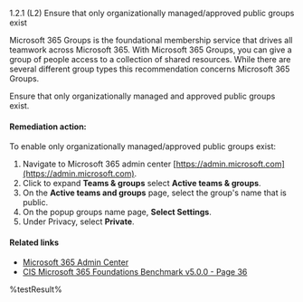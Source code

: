 1.2.1 (L2) Ensure that only organizationally managed/approved public groups exist

Microsoft 365 Groups is the foundational membership service that drives all teamwork across Microsoft 365. With Microsoft 365 Groups, you can give a group of people access to a collection of shared resources. While there are several different group types this recommendation concerns Microsoft 365 Groups.

Ensure that only organizationally managed and approved public groups exist.

#### Remediation action:

To enable only organizationally managed/approved public groups exist:
1. Navigate to Microsoft 365 admin center [https://admin.microsoft.com](https://admin.microsoft.com).
2. Click to expand **Teams & groups** select **Active teams & groups**.
3. On the **Active teams and groups** page, select the group's name that is public.
4. On the popup groups name page, **Select Settings**.
5. Under Privacy, select **Private**.

#### Related links

* [Microsoft 365 Admin Center](https://admin.microsoft.com)
* [CIS Microsoft 365 Foundations Benchmark v5.0.0 - Page 36](https://www.cisecurity.org/benchmark/microsoft_365)

<!--- Results --->
%testResult%